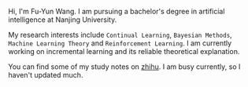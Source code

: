 Hi, I'm Fu-Yun Wang. I am pursuing a bachelor's degree in artificial intelligence at Nanjing University.

My research interests include `Continual Learning`, `Bayesian Methods`, `Machine Learning Theory` and `Reinforcement Learning`. I am currently working on incremental learning and  its reliable theoretical explanation.

You can find some of my study notes on [zhihu](https://www.zhihu.com/people/tian-cai-68-16). 
I am busy currently, so I haven't updated much.
